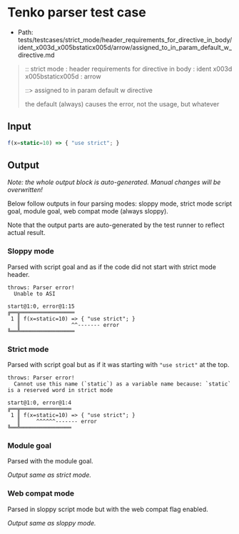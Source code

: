 # Tenko parser test case

- Path: tests/testcases/strict_mode/header_requirements_for_directive_in_body/ident_x003d_x005bstaticx005d/arrow/assigned_to_in_param_default_w_directive.md

> :: strict mode : header requirements for directive in body : ident x003d x005bstaticx005d : arrow
>
> ::> assigned to in param default w directive
>
> the default (always) causes the error, not the usage, but whatever

## Input


`````js
f(x=static=10) => { "use strict"; }
`````

## Output

_Note: the whole output block is auto-generated. Manual changes will be overwritten!_

Below follow outputs in four parsing modes: sloppy mode, strict mode script goal, module goal, web compat mode (always sloppy).

Note that the output parts are auto-generated by the test runner to reflect actual result.

### Sloppy mode

Parsed with script goal and as if the code did not start with strict mode header.

`````
throws: Parser error!
  Unable to ASI

start@1:0, error@1:15
╔══╦═════════════════
 1 ║ f(x=static=10) => { "use strict"; }
   ║                ^^------- error
╚══╩═════════════════

`````

### Strict mode

Parsed with script goal but as if it was starting with `"use strict"` at the top.

`````
throws: Parser error!
  Cannot use this name (`static`) as a variable name because: `static` is a reserved word in strict mode

start@1:0, error@1:4
╔══╦════════════════
 1 ║ f(x=static=10) => { "use strict"; }
   ║     ^^^^^^------- error
╚══╩════════════════

`````


### Module goal

Parsed with the module goal.

_Output same as strict mode._

### Web compat mode

Parsed in sloppy script mode but with the web compat flag enabled.

_Output same as sloppy mode._
